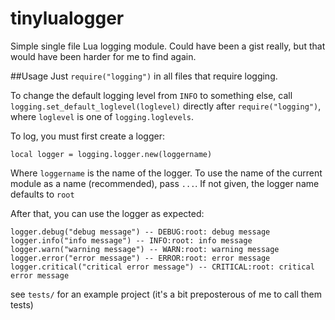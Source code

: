 # tinylualogger
Simple single file Lua logging module. Could have been a gist really, but that would have been harder for me to find again.

##Usage
Just `require("logging")` in all files that require logging.

To change the default logging level from `INFO` to something else, call `logging.set_default_loglevel(loglevel)` directly after `require("logging")`, where `loglevel` is one of `logging.loglevels`.

To log, you must first create a logger:

    local logger = logging.logger.new(loggername)
    
Where `loggername` is the name of the logger. To use the name of the current module as a name (recommended), pass `...`. If not given, the logger name defaults to `root`

After that, you can use the logger as expected:

    logger.debug("debug message") -- DEBUG:root: debug message
    logger.info("info message") -- INFO:root: info message
    logger.warn("warning message") -- WARN:root: warning message
    logger.error("error message") -- ERROR:root: error message
    logger.critical("critical error message") -- CRITICAL:root: critical error message
    
see `tests/` for an example project (it's a bit preposterous of me to call them tests)
